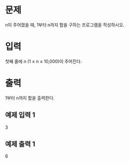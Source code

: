 문제
========
n이 주어졌을 때, 1부터 n까지 합을 구하는 프로그램을 작성하시오.

입력
=========
첫째 줄에 n (1 ≤ n ≤ 10,000)이 주어진다.

출력
==============
1부터 n까지 합을 출력한다.

예제 입력 1 
-------------

3

예제 출력 1 
------------

6
